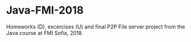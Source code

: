 # Java-FMI-2018
Homeworks (D), excercises (U) and final P2P File server project from the Java course at FMI Sofia, 2018
